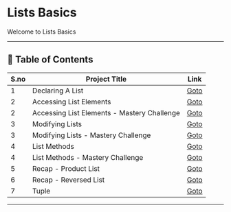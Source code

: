 # Lists Basics

Welcome to Lists Basics

---

## 📅 Table of Contents

| S.no | Project Title                               | Link                                     |
|------|-------------------------------------------- |------------------------------------------|
| 1    | Declaring A List                            | [Goto](1/README.md)                      |
| 2    | Accessing List Elements                     | [Goto](2/README.md)                      |
| 2    | Accessing List Elements - Mastery Challenge | [Goto](2/mastery_challenge/README.md)    |
| 3    | Modifying Lists                             | [Goto](3/README.md)                      |
| 3    | Modifying Lists - Mastery Challenge         | [Goto](3/mastery_challenge/README.md)    |
| 4    | List Methods                                | [Goto](4/README.md)                      |
| 4    | List Methods - Mastery Challenge            | [Goto](4/mastery_challenge/README.md)    |
| 5    | Recap - Product List                        | [Goto](5/README.md)                      |
| 6    | Recap - Reversed List                       | [Goto](6/README.md)                      |
| 7    | Tuple                                       | [Goto](7/README.md)                      |




---

